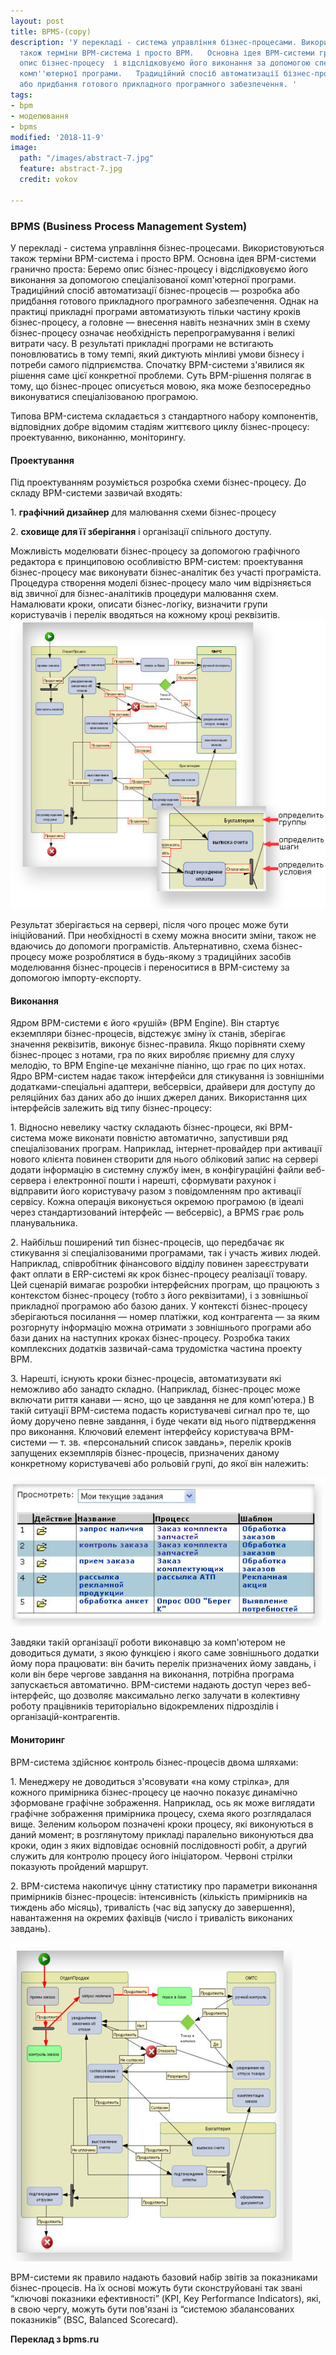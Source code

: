 ```yaml
---
layout: post
title: BPMS-(copy)
description: 'У перекладі - система управління бізнес-процесами. Використовуються
  також терміни BPM-система і просто BPM.   Основна ідея BPM-системи гранично проста:  Беремо
  опис бізнес-процесу  і відслідковуємо його виконання за допомогою спеціалізованої
  комп''ютерної програми.   Традиційний спосіб автоматизації бізнес-процесів — розробка
  або придбання готового прикладного програмного забезпечення. '
tags:
- bpm
- моделювання
- bpms
modified: '2018-11-9'
image:
  path: "/images/abstract-7.jpg"
  feature: abstract-7.jpg
  credit: vokov

---
```

### BPMS (Business Process Management System)

У перекладі - система управління бізнес-процесами. Використовуються також терміни BPM-система і просто BPM.   Основна ідея BPM-системи гранично проста:  Беремо опис бізнес-процесу  і відслідковуємо його виконання за допомогою спеціалізованої комп'ютерної програми.   Традиційний спосіб автоматизації бізнес-процесів — розробка або придбання готового прикладного програмного забезпечення. Однак на практиці прикладні програми автоматизують тільки частину кроків бізнес-процесу, а головне — внесення навіть незначних змін в схему бізнес-процесу означає необхідність перепрограмування і великі витрати часу. В результаті прикладні програми не встигають поновлюватись в тому темпі, який диктують мінливі умови бізнесу і потреби самого підприємства. Спочатку BPM-системи з'явилися як рішення саме цієї конкретної проблеми.   Суть BPM-рішення полягає в тому, що бізнес-процес описується мовою, яка може безпосередньо виконуватися спеціалізованою програмою.

Типова BPM-система складається з стандартного набору компонентів, відповідних добре відомим стадіям життєвого циклу бізнес-процесу: проектуванню, виконанню, моніторингу.

#### **Проектування**

Під проектуванням розуміється розробка схеми бізнес-процесу. До складу BPM-системи зазвичай входять:

1\. **графічний дизайнер** для малювання схеми бізнес-процесу

2\. **сховище для її зберігання** і організації спільного доступу.

Можливість моделювати бізнес-процесу за допомогою графічного редактора є принциповою особливістю BPM-систем: проектування бізнес-процесу має виконувати бізнес-аналітик без участі програміста.   Процедура створення моделі бізнес-процесу мало чим відрізняється від звичної для бізнес-аналітиків процедури малювання схем. Намалювати кроки, описати бізнес-логіку, визначити групи користувачів і перелік вводяться на кожному кроці реквізитів.   ![](/uploads/225D193F-595F-4FD2-AFA8-35109794C9DA.jpeg)

Результат зберігається на сервері, після чого процес може бути ініційований. При необхідності в схему можна вносити зміни, також не вдаючись до допомоги програмістів. Альтернативно, схема бізнес-процесу може розроблятися в будь-якому з традиційних засобів моделювання бізнес-процесів і переноситися в BPM-систему за допомогою імпорту-експорту.

#### **Виконання**

Ядром BPM-системи є його «рушій» (BPM Engine). Він стартує екземпляри бізнес-процесів, відстежує зміну їх станів, зберігає значення реквізитів, виконує бізнес-правила. Якщо порівняти схему бізнес-процес з нотами, гра по яких виробляє приємну для слуху мелодію, то BPM Engine-це механічне піаніно, що грає по цих нотах.   Ядро BPM-систем надає також інтерфейси для стикування із зовнішніми додатками-спеціальні адаптери, вебсервіси, драйвери для доступу до реляційних баз даних або до інших джерел даних. Використання цих інтерфейсів залежить від типу бізнес-процесу:

1\. Відносно невелику частку складають бізнес-процеси, які BPM-система може виконати повністю автоматично, запустивши ряд спеціалізованих програм. Наприклад, інтернет-провайдер при активації нового клієнта повинен створити для нього обліковий запис на сервері додати інформацію в системну службу імен, в конфігураційні файли веб-сервера і електронної пошти і нарешті, сформувати рахунок і відправити його користувачу разом з повідомленням про активації сервісу. Кожна операція виконується окремою програмою (в ідеалі через стандартизований інтерфейс — вебсервіс), а BPMS грає роль планувальника.

2\. Найбільш поширений тип бізнес-процесів, що передбачає як стикування зі спеціалізованими програмами, так і участь живих людей. Наприклад, співробітник фінансового відділу повинен зареєструвати факт оплати в ERP-системі як крок бізнес-процесу реалізації товару. Цей сценарій вимагає розробки інтерфейсних програм, що працюють з контекстом бізнес-процесу (тобто з його реквізитами), і з зовнішньої прикладної програмою або базою даних. У контексті бізнес-процесу зберігаються посилання — номер платіжки, код контрагента — за яким розгорнуту інформацію можна отримати з зовнішнього програми або бази даних на наступних кроках бізнес-процесу. Розробка таких комплексних додатків зазвичай-сама трудомістка частина проекту BPM.

3\. Нарешті, існують кроки бізнес-процесів, автоматизувати які неможливо або занадто складно. (Наприклад, бізнес-процес може включати риття канави — ясно, що це завдання не для комп'ютера.) В такій ситуації BPM-система подасть користувачеві сигнал про те, що йому доручено певне завдання, і буде чекати від нього підтвердження про виконання.  Ключовий елемент інтерфейсу користувача BPM-системи — т. зв. «персональний список завдань», перелік кроків запущених екземплярів бізнес-процесів, призначених даному конкретному користувачеві або рольовій групі, до якої він належить: 

![](/uploads/17D7606B-D58C-4A3E-BB96-26783839A091.jpeg)

Завдяки такій організації роботи виконавцю за комп'ютером не доводиться думати, з якою функцією і якого саме зовнішнього додатки йому пора працювати: він бачить перелік призначених йому завдань, і коли він бере чергове завдання на виконання, потрібна програма запускається автоматично.   BPM-системи надають доступ через веб-інтерфейс, що дозволяє максимально легко залучати в колективну роботу працівників територіально відокремлених підрозділів і організацій-контрагентів.

#### Мониторинг

BPM-система здійснює контроль бізнес-процесів двома шляхами:

1\. Менеджеру не доводиться з'ясовувати «на кому стрілка», для кожного примірника бізнес-процесу це наочно показує динамічно зформоване графічне зображення. Наприклад, ось як може виглядати графічне зображення примірника процесу, схема якого розглядалася вище.   Зеленим кольором позначені кроки процесу, які виконуються в даний момент; в розглянутому прикладі паралельно виконуються два кроки, один з яких відповідає основній послідовності робіт, а другий служить для контролю процесу його ініціатором. Червоні стрілки показують пройдений маршрут.

2\. BPM-система накопичує цінну статистику про параметри виконання примірників бізнес-процесів: інтенсивність (кількість примірників на тиждень або місяць), тривалість (час від запуску до завершення), навантаження на окремих фахівців (число і тривалість виконаних завдань).  

![](/uploads/8DD60C3E-305D-4569-9DA0-06BFE567A809.jpeg)

BPM-системи як правило надають базовий набір звітів за показниками бізнес-процесів. На їх основі можуть бути сконструйовані так звані “ключові показники ефективності” (KPI, Key Performance Indicators), які, в свою чергу, можуть бути пов'язані із “системою збалансованих показників” (BSC, Balanced Scoreсard).

**Переклад з bpms.ru**